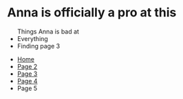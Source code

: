 <h1> Anna is officially a pro at this</h1>


<ul> Things Anna is bad at 
  <li> Everything</li>
  <li> Finding page 3 </li>
  </ul>
  
  <ul class="breadcrumb">
  <li><a href="https://luciapusateri.github.io/test/index.html">Home</a></li>
  <li><a href="page2.md">Page 2</a></li>
  <li><a href="page3.md">Page 3</a></li>
  <li><a href="page4.md">Page 4</a></li>

  <li>Page 5</li>
  </ul>
